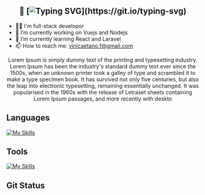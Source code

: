 <div align="center">

## 👋 [![Typing SVG](https://readme-typing-svg.demolab.com?font=&duration=2000&pause=1000&color=F7F7F7&multiline=true&width=215&height=28&lines=Hey%2C+Vinicius+here!)](https://git.io/typing-svg)

</div>

- 👨‍💻 I'm full-stack developor
- 🔭 I’m currently working on Vuejs and Nodejs
- 🌱 I’m currently learning React and Laravel
- 📫 How to reach me: vinicaetano.f@gmail.com

<div align="center">
Lorem Ipsum is simply dummy text of the printing and typesetting industry. Lorem Ipsum has been the industry's standard dummy text ever since the 1500s, when an unknown printer took a galley of type and scrambled it to make a type specimen book. It has survived not only five centuries, but also the leap into electronic typesetting, remaining essentially unchanged. It was popularised in the 1960s with the release of Letraset sheets containing Lorem Ipsum passages, and more recently with deskto
</div>

## Languages
[![My Skills](https://skillicons.dev/icons?i=js,ts,html,css,vuejs,react,nodejs,flutter,tailwind,mysql,sqlite,php,pinia,prisma)](https://skillicons.dev)
## Tools
[![My Skills](https://skillicons.dev/icons?i=git,github,vite,docker,postman)](https://skillicons.dev)
## Git Status



